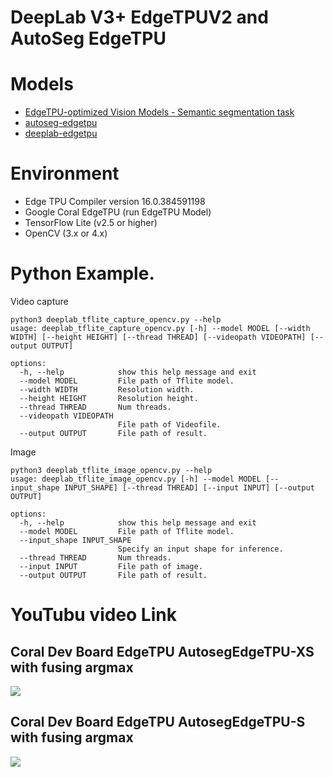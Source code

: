 # DeepLab V3+ EdgeTPUV2 and AutoSeg EdgeTPU 

# Models
- [EdgeTPU-optimized Vision Models - Semantic segmentation task](https://github.com/tensorflow/models/tree/master/official/projects/edgetpu/vision#semantic-segmentation-task)
- [autoseg-edgetpu](https://tfhub.dev/google/collections/autoseg-edgetpu/1)
- [deeplab-edgetpu](https://tfhub.dev/google/collections/deeplab-edgetpu/1)

# Environment
- Edge TPU Compiler version 16.0.384591198
- Google Coral EdgeTPU (run EdgeTPU Model)
- TensorFlow Lite (v2.5 or higher)
- OpenCV (3.x or 4.x)

# Python Example.

Video capture
```
python3 deeplab_tflite_capture_opencv.py --help
usage: deeplab_tflite_capture_opencv.py [-h] --model MODEL [--width WIDTH] [--height HEIGHT] [--thread THREAD] [--videopath VIDEOPATH] [--output OUTPUT]

options:
  -h, --help            show this help message and exit
  --model MODEL         File path of Tflite model.
  --width WIDTH         Resolution width.
  --height HEIGHT       Resolution height.
  --thread THREAD       Num threads.
  --videopath VIDEOPATH
                        File path of Videofile.
  --output OUTPUT       File path of result.
```

Image
```
python3 deeplab_tflite_image_opencv.py --help
usage: deeplab_tflite_image_opencv.py [-h] --model MODEL [--input_shape INPUT_SHAPE] [--thread THREAD] [--input INPUT] [--output OUTPUT]

options:
  -h, --help            show this help message and exit
  --model MODEL         File path of Tflite model.
  --input_shape INPUT_SHAPE
                        Specify an input shape for inference.
  --thread THREAD       Num threads.
  --input INPUT         File path of image.
  --output OUTPUT       File path of result.
```

# YouTubu video Link

## Coral Dev Board EdgeTPU AutosegEdgeTPU-XS with fusing argmax
[![](https://img.youtube.com/vi/2ywjDXRT6qo/0.jpg)](https://www.youtube.com/watch?v=2ywjDXRT6qo)

## Coral Dev Board EdgeTPU AutosegEdgeTPU-S with fusing argmax

[![](https://img.youtube.com/vi/-F9R51vFOS8/0.jpg)](https://www.youtube.com/watch?v=-F9R51vFOS8)
